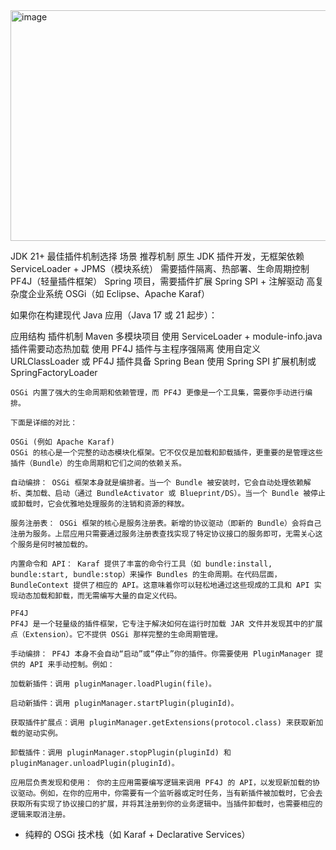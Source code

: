 <img width="975" height="369" alt="image" src="https://github.com/user-attachments/assets/0df0bdad-1f0b-40fa-b6c1-ca4cb3067f99" />


JDK 21+ 最佳插件机制选择
场景	推荐机制
原生 JDK 插件开发，无框架依赖	ServiceLoader + JPMS（模块系统）
需要插件隔离、热部署、生命周期控制	PF4J（轻量插件框架）
Spring 项目，需要插件扩展	Spring SPI + 注解驱动
高复杂度企业系统	OSGi（如 Eclipse、Apache Karaf）

如果你在构建现代 Java 应用（Java 17 或 21 起步）：

应用结构	插件机制
Maven 多模块项目	使用 ServiceLoader + module-info.java
插件需要动态热加载	使用 PF4J
插件与主程序强隔离	使用自定义 URLClassLoader 或 PF4J
插件具备 Spring Bean	使用 Spring SPI 扩展机制或 SpringFactoryLoader


```text
OSGi 内置了强大的生命周期和依赖管理，而 PF4J 更像是一个工具集，需要你手动进行编排。

下面是详细的对比：

OSGi (例如 Apache Karaf)
OSGi 的核心是一个完整的动态模块化框架。它不仅仅是加载和卸载插件，更重要的是管理这些插件（Bundle）的生命周期和它们之间的依赖关系。

自动编排： OSGi 框架本身就是编排者。当一个 Bundle 被安装时，它会自动处理依赖解析、类加载、启动（通过 BundleActivator 或 Blueprint/DS）。当一个 Bundle 被停止或卸载时，它会优雅地处理服务的注销和资源的释放。

服务注册表： OSGi 框架的核心是服务注册表。新增的协议驱动（即新的 Bundle）会将自己注册为服务。上层应用只需要通过服务注册表查找实现了特定协议接口的服务即可，无需关心这个服务是何时被加载的。

内置命令和 API： Karaf 提供了丰富的命令行工具（如 bundle:install, bundle:start, bundle:stop）来操作 Bundles 的生命周期。在代码层面，BundleContext 提供了相应的 API。这意味着你可以轻松地通过这些现成的工具和 API 实现动态加载和卸载，而无需编写大量的自定义代码。

PF4J
PF4J 是一个轻量级的插件框架，它专注于解决如何在运行时加载 JAR 文件并发现其中的扩展点（Extension）。它不提供 OSGi 那样完整的生命周期管理。

手动编排： PF4J 本身不会自动“启动”或“停止”你的插件。你需要使用 PluginManager 提供的 API 来手动控制。例如：

加载新插件：调用 pluginManager.loadPlugin(file)。

启动新插件：调用 pluginManager.startPlugin(pluginId)。

获取插件扩展点：调用 pluginManager.getExtensions(protocol.class) 来获取新加载的驱动实例。

卸载插件：调用 pluginManager.stopPlugin(pluginId) 和 pluginManager.unloadPlugin(pluginId)。

应用层负责发现和使用： 你的主应用需要编写逻辑来调用 PF4J 的 API，以发现新加载的协议驱动。例如，在你的应用中，你需要有一个监听器或定时任务，当有新插件被加载时，它会去获取所有实现了协议接口的扩展，并将其注册到你的业务逻辑中。当插件卸载时，也需要相应的逻辑来取消注册。
```

- 纯粹的 OSGi 技术栈（如 Karaf + Declarative Services）
